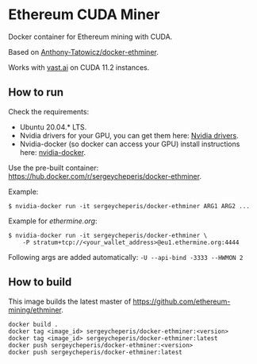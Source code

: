 # Ethereum CUDA Miner

Docker container for Ethereum mining with CUDA.

Based on [Anthony-Tatowicz/docker-ethminer](https://github.com/Anthony-Tatowicz/docker-ethminer).

Works with [vast.ai](https://vast.ai/) on CUDA 11.2 instances.

## How to run

Check the requirements:

- Ubuntu 20.04.* LTS.
- Nvidia drivers for your GPU, you can get them here: [Nvidia drivers](http://www.nvidia.com/Download/index.aspx).
- Nvidia-docker (so docker can access your GPU) install instructions here: [nvidia-docker](https://github.com/NVIDIA/nvidia-docker).

Use the pre-built container: https://hub.docker.com/r/sergeycheperis/docker-ethminer.

Example:
```
$ nvidia-docker run -it sergeycheperis/docker-ethminer ARG1 ARG2 ...
```

Example for *ethermine.org*:

```
$ nvidia-docker run -it sergeycheperis/docker-ethminer \
    -P stratum+tcp://<your_wallet_address>@eu1.ethermine.org:4444
```

Following args are added automatically: `-U --api-bind -3333 --HWMON 2` 

## How to build

This image builds the latest master of https://github.com/ethereum-mining/ethminer.

```
docker build .
docker tag <image_id> sergeycheperis/docker-ethminer:<version>
docker tag <image_id> sergeycheperis/docker-ethminer:latest
docker push sergeycheperis/docker-ethminer:<version>
docker push sergeycheperis/docker-ethminer:latest
```
